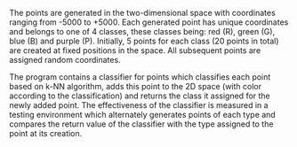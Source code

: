 The points are generated in the two-dimensional space with coordinates ranging from -5000 to +5000. Each generated point has unique coordinates and belongs to one of 4 classes, these classes being: red (R), green (G), blue (B) and purple (P). Initially, 5 points for each class (20 points in total) are created at fixed positions in the space. All subsequent points are assigned random coordinates.

The program contains a classifier for points which classifies each point based on k-NN algorithm, adds this point to the 2D space (with color according to the classification) and returns the class it assigned for the newly added point. The effectiveness of the classifier is measured in a testing environment which alternately generates points of each type and compares the return value of the classifier with the type assigned to the point at its creation.

